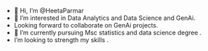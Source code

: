 - 👋 Hi, I’m @HeetaParmar
- 👀 I’m interested in Data Analytics and Data Science and GenAi.
- Looking forward to collaborate on GenAi projects. 
- 🌱 I’m currently pursuing Msc statistics and data science  degree .
- I’m looking to strength my skills .




